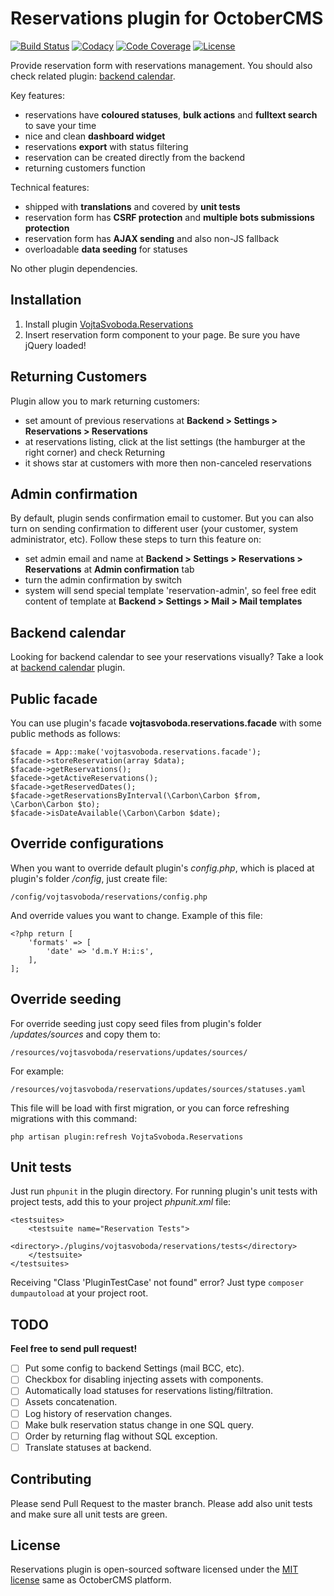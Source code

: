 # Reservations plugin for OctoberCMS

[![Build Status](https://travis-ci.org/vojtasvoboda/oc-reservations-plugin.svg?branch=master)](https://travis-ci.org/vojtasvoboda/oc-reservations-plugin)
[![Codacy](https://img.shields.io/codacy/d46420185c9046db8208ab16d358a0d3.svg)](https://www.codacy.com/app/vojtasvoboda/oc-reservations-plugin)
[![Code Coverage](https://scrutinizer-ci.com/g/vojtasvoboda/oc-reservations-plugin/badges/coverage.png?b=master)](https://scrutinizer-ci.com/g/vojtasvoboda/oc-reservations-plugin/?branch=master)
[![License](https://img.shields.io/badge/license-MIT-blue.svg)](https://github.com/vojtasvoboda/oc-reservations-plugin/blob/master/LICENSE)

Provide reservation form with reservations management. You should also check related plugin: [backend calendar](http://octobercms.com/plugin/vojtasvoboda-reservationscalendar).

Key features:

- reservations have **coloured statuses**, **bulk actions** and **fulltext search** to save your time
- nice and clean **dashboard widget**
- reservations **export** with status filtering
- reservation can be created directly from the backend
- returning customers function

Technical features:

- shipped with **translations** and covered by **unit tests**
- reservation form has **CSRF protection** and **multiple bots submissions protection**
- reservation form has **AJAX sending** and also non-JS fallback
- overloadable **data seeding** for statuses

No other plugin dependencies.

## Installation

1. Install plugin [VojtaSvoboda.Reservations](http://octobercms.com/plugin/vojtasvoboda-reservations)
2. Insert reservation form component to your page. Be sure you have jQuery loaded!

## Returning Customers

Plugin allow you to mark returning customers:

- set amount of previous reservations at **Backend > Settings > Reservations > Reservations** 
- at reservations listing, click at the list settings (the hamburger at the right corner) and check Returning
- it shows star at customers with more then <your-threshold> non-canceled reservations

## Admin confirmation

By default, plugin sends confirmation email to customer. But you can also turn on sending confirmation to different user 
(your customer, system administrator, etc). Follow these steps to turn this feature on:

- set admin email and name at **Backend > Settings > Reservations > Reservations** at **Admin confirmation** tab
- turn the admin confirmation by switch
- system will send special template 'reservation-admin', so feel free edit content of template at **Backend > Settings > Mail > Mail templates**

## Backend calendar

Looking for backend calendar to see your reservations visually? Take a look at [backend calendar](http://octobercms.com/plugin/vojtasvoboda-reservationscalendar) plugin.

## Public facade

You can use plugin's facade **vojtasvoboda.reservations.facade** with some public methods as follows:

```
$facade = App::make('vojtasvoboda.reservations.facade');
$facade->storeReservation(array $data);
$facade->getReservations();
$facede->getActiveReservations();
$facade->getReservedDates();
$facade->getReservationsByInterval(\Carbon\Carbon $from, \Carbon\Carbon $to);
$facade->isDateAvailable(\Carbon\Carbon $date);
```

## Override configurations

When you want to override default plugin's *config.php*, which is placed at plugin's folder */config*, just create file:

`/config/vojtasvoboda/reservations/config.php`

And override values you want to change. Example of this file:

```
<?php return [
    'formats' => [
        'date' => 'd.m.Y H:i:s',
    ],
];
```

## Override seeding

For override seeding just copy seed files from plugin's folder */updates/sources* and copy them to:
 
`/resources/vojtasvoboda/reservations/updates/sources/`

For example:

`/resources/vojtasvoboda/reservations/updates/sources/statuses.yaml`

This file will be load with first migration, or you can force refreshing migrations with this command:

`php artisan plugin:refresh VojtaSvoboda.Reservations`

## Unit tests

Just run `phpunit` in the plugin directory. For running plugin's unit tests with project tests,
add this to your project *phpunit.xml* file:

```
<testsuites>
    <testsuite name="Reservation Tests">
        <directory>./plugins/vojtasvoboda/reservations/tests</directory>
    </testsuite>
</testsuites>
```

Receiving "Class 'PluginTestCase' not found" error? Just type `composer dumpautoload` at your project root.

## TODO

**Feel free to send pull request!**

- [ ] Put some config to backend Settings (mail BCC, etc).
- [ ] Checkbox for disabling injecting assets with components.
- [ ] Automatically load statuses for reservations listing/filtration.
- [ ] Assets concatenation.
- [ ] Log history of reservation changes.
- [ ] Make bulk reservation status change in one SQL query.
- [ ] Order by returning flag without SQL exception.
- [ ] Translate statuses at backend.

## Contributing

Please send Pull Request to the master branch. Please add also unit tests and make sure all unit tests are green.

## License

Reservations plugin is open-sourced software licensed under the [MIT license](http://opensource.org/licenses/MIT) same as OctoberCMS platform.
